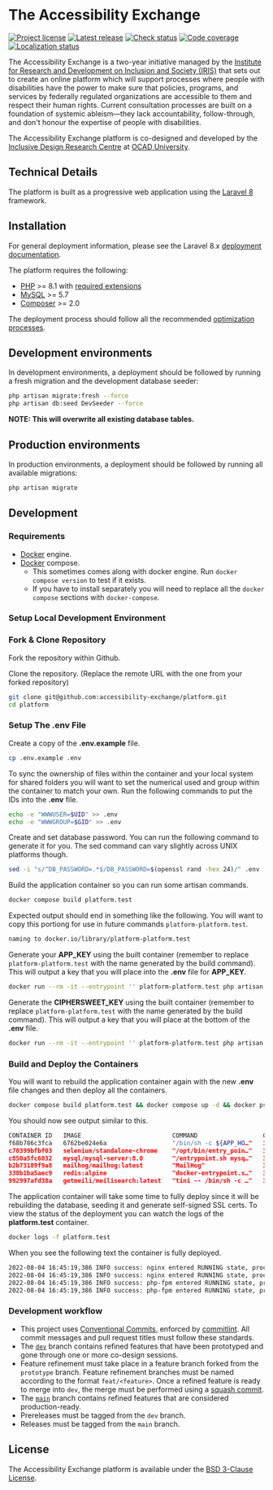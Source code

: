 # The Accessibility Exchange

[![Project license](https://badgen.net/github/license/accessibility-exchange/platform)](https://github.com/accessibility-exchange/platform/releases/latest)
[![Latest release](https://badgen.net/github/release/accessibility-exchange/platform)](https://github.com/accessibility-exchange/platform/releases/latest)
[![Check status](https://badgen.net/github/checks/accessibility-exchange/platform/dev)](https://github.com/accessibility-exchange/platform/actions)
[![Code coverage](https://badgen.net/codecov/c/github/accessibility-exchange/platform)](https://codecov.io/gh/accessibility-exchange/platform/)
[![Localization status](https://badges.crowdin.net/accessibility-in-action/localized.svg)](https://crowdin.com/project/accessibility-in-action)

The Accessibility Exchange is a two-year initiative managed by the
[Institute for Research and Development on Inclusion and Society (IRIS)](https://irisinstitute.ca/) that sets out to
create an online platform which will support processes where people with disabilities have the power to make sure that policies,
programs, and services by federally regulated organizations are accessible to them and respect their human rights. Current
consultation processes are built on a foundation of systemic ableism—they lack accountability, follow-through, and don't
honour the expertise of people with disabilities.

The Accessibility Exchange platform is co-designed and developed by the [Inclusive Design Research Centre](https://idrc.ocadu.ca/)
at [OCAD University](https://ocadu.ca).

## Technical Details

The platform is built as a progressive web application using the [Laravel 8](https://laravel.com/docs/8.x) framework.

## Installation

For general deployment information, please see the Laravel 8.x [deployment documentation](https://laravel.com/docs/8.x/deployment).

The platform requires the following:

-   [PHP](https://www.php.net/supported-versions.php) >= 8.1 with [required extensions](https://laravel.com/docs/8.x/deployment#server-requirements)
-   [MySQL](https://dev.mysql.com/downloads/) >= 5.7
-   [Composer](https://getcomposer.org) >= 2.0

The deployment process should follow all the recommended [optimization processes](https://laravel.com/docs/8.x/deployment#optimization).

## Development environments

In development environments, a deployment should be followed by running a fresh migration and the development database seeder:

```bash
php artisan migrate:fresh --force
php artisan db:seed DevSeeder --force
```

**NOTE: This will overwrite all existing database tables.**

## Production environments

In production environments, a deployment should be followed by running all available migrations:

```bash
php artisan migrate
```

## Development

### Requirements

* [Docker](https://docs.docker.com/engine/install/) engine.  
* [Docker](https://docs.docker.com/compose/install/) compose.
  * This sometimes comes along with docker engine. Run `docker compose version` to test if it exists.  
  * If you have to install separately you will need to replace all the `docker compose` sections with `docker-compose`.  

### Setup Local Development Environment

### Fork & Clone Repository

Fork the repository within Github.  

Clone the repository. (Replace the remote URL with the one from your forked repository)  

```bash
git clone git@github.com:accessibility-exchange/platform.git
cd platform
```

### Setup The .env File

Create a copy of the **.env.example** file.  

```bash
cp .env.example .env
```

To sync the ownership of files within the container and your local system for shared folders you will want to set the numerical used and group within the container to match your own. Run the following commands to put the IDs into the **.env** file.  

```bash
echo -e "WWWUSER=$UID" >> .env
echo -e "WWWGROUP=$GID" >> .env
```

Create and set database password. You can run the following command to generate it for you. The sed command can vary slightly across UNIX platforms though.    

```bash
sed -i "s/^DB_PASSWORD=.*$/DB_PASSWORD=$(openssl rand -hex 24)/" .env
```  

Build the application container so you can run some artisan commands.  

```bash
docker compose build platform.test
```  

Expected output should end in something like the following. You will want to copy this portiong for use in future commands `platform-platform.test`.  

```bash
naming to docker.io/library/platform-platform.test
```

Generate your **APP_KEY** using the built container (remember to replace `platform-platform.test` with the name generated by the build command). This will output a key that you will place into the **.env** file for **APP_KEY**.   

```bash
docker run --rm -it --entrypoint '' platform-platform.test php artisan key:generate --show
```

Generate the **CIPHERSWEET_KEY** using the built container (remember to replace `platform-platform.test` with the name generated by the build command). This will output a key that you will place at the bottom of the **.env** file.  

```bash
docker run --rm -it --entrypoint '' platform-platform.test php artisan ciphersweet:generate-key
```

### Build and Deploy the Containers

You will want to rebuild the application container again with the new **.env** file changes and then deploy all the containers.  

```bash
docker compose build platform.test && docker compose up -d && docker ps -a
```

You should now see output similar to this.  

```bash
CONTAINER ID   IMAGE                         COMMAND                  CREATED          STATUS                    PORTS                                                                                    NAMES
f68b786c3fca   6762be024e6a                  "/bin/sh -c ${APP_HO…"   32 minutes ago   Up 32 minutes             0.0.0.0:443->443/tcp, :::443->443/tcp, 9000/tcp, 0.0.0.0:80->8080/tcp, :::80->8080/tcp   platform.test
c70399bfbf03   selenium/standalone-chrome    "/opt/bin/entry_poin…"   37 minutes ago   Up 37 minutes             4444/tcp, 5900/tcp                                                                       platform-selenium-1
c850a5fc6032   mysql/mysql-server:8.0        "/entrypoint.sh mysq…"   37 minutes ago   Up 37 minutes (healthy)   3306/tcp, 33060-33061/tcp                                                                platform-mysql-1
b2b73189f9a8   mailhog/mailhog:latest        "MailHog"                37 minutes ago   Up 37 minutes             0.0.0.0:1025->1025/tcp, :::1025->1025/tcp, 0.0.0.0:8025->8025/tcp, :::8025->8025/tcp     platform-mailhog-1
338b1ba5aec9   redis:alpine                  "docker-entrypoint.s…"   37 minutes ago   Up 37 minutes (healthy)   6379/tcp                                                                                 platform-redis-1
992997afd38a   getmeili/meilisearch:latest   "tini -- /bin/sh -c …"   37 minutes ago   Up 37 minutes (healthy)   0.0.0.0:7700->7700/tcp, :::7700->7700/tcp                                                platform-meilisearch-1
```  

The application container will take some time to fully deploy since it will be rebuilding the database, seeding it and generate self-signed SSL certs. To view the status of the deployment you can watch the logs of the **platform.test** container.  

```bash
docker logs -f platform.test
```

When you see the following text the container is fully deployed.  

```bash
2022-08-04 16:45:19,386 INFO success: nginx entered RUNNING state, process has stayed up for > than 1 seconds (startsecs)
2022-08-04 16:45:19,386 INFO success: nginx entered RUNNING state, process has stayed up for > than 1 seconds (startsecs)
2022-08-04 16:45:19,386 INFO success: php-fpm entered RUNNING state, process has stayed up for > than 1 seconds (startsecs)
2022-08-04 16:45:19,386 INFO success: php-fpm entered RUNNING state, process has stayed up for > than 1 seconds (startsecs)
```

### Development workflow

-   This project uses [Conventional Commits](https://www.conventionalcommits.org/en/v1.0.0/), enforced by [commitlint](https://commitlint.js.org/).
    All commit messages and pull request titles must follow these standards.
-   The [`dev`](https://github.com/accessibility-exchange/platform/tree/dev) branch contains refined features
    that have been prototyped and gone through one or more co-design sessions.
-   Feature refinement must take place in a feature branch forked from the `prototype` branch. Feature refinement branches
    must be named according to the format `feat/<feature>`. Once a refined feature is ready to merge into `dev`, the
    merge must be performed using a [squash commit](https://docs.github.com/en/github/collaborating-with-pull-requests/incorporating-changes-from-a-pull-request/about-pull-request-merges#squash-and-merge-your-pull-request-commits).
-   The [`main`](https://github.com/accessibility-exchange/platform/tree/main) branch contains refined features that
    are considered production-ready.
-   Prereleases must be tagged from the `dev` branch.
-   Releases must be tagged from the `main` branch.

## License

The Accessibility Exchange platform is available under the [BSD 3-Clause License](https://github.com/accessibility-exchange/platform/blob/main/LICENSE.md).
